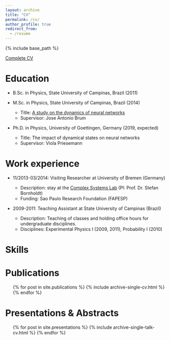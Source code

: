 ```yaml
---
layout: archive
title: "CV"
permalink: /cv/
author_profile: true
redirect_from:
  - /resume
---
```


{% include base_path %}


[Complete CV](http://joaopn.github.io/files/cv.pdf)

Education
======
* B.Sc. in Physics, State University of Campinas, Brazil (2011)

* M.Sc. in Physics, State University of Campinas, Brazil (2014)
  * Title: [A study on the dynamics of neural networks](http://repositorio.unicamp.br/jspui/handle/REPOSIP/276962)
  * Supervisor: Jose Antonio Brum

* Ph.D. in Physics, University of Goettingen, Germany (2019, expected)
  * Title: The impact of dynamical states on neural networks
  * Supervisor: Viola Priesemann

Work experience
======
* 11/2013-03/2014: Visiting Researcher at University of Bremen (Germany)
  * Description: stay at the [Complex Systems Lab](http://www.itp.uni-bremen.de/complex/) (PI: Prof. Dr. Stefan Bornholdt)
  * Funding: Sao Paulo Research Foundation (FAPESP)

* 2009-2011: Teaching Assistant at State University of Campinas (Brazil)
  * Description: Teaching of classes and holding office hours for undergraduate disciplines.
  * Disciplines: Experimental Physics I (2009, 2011), Probability I (2010)

Skills
======


Publications
======
  <ul>{% for post in site.publications %}
    {% include archive-single-cv.html %}
  {% endfor %}</ul>

Presentations & Abstracts
======
  <ul>{% for post in site.presentations %}
    {% include archive-single-talk-cv.html %}
  {% endfor %}</ul>

